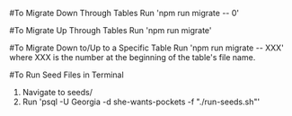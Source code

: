 #To Migrate Down Through Tables
Run 'npm run migrate -- 0'

#To Migrate Up Through Tables
Run 'npm run migrate'

#To Migrate Down to/Up to a Specific Table
Run 'npm run migrate -- XXX' where XXX is the number at the beginning of the table's file name.

#To Run Seed Files in Terminal

1. Navigate to seeds/
2. Run 'psql -U Georgia -d she-wants-pockets -f "./run-seeds.sh"'